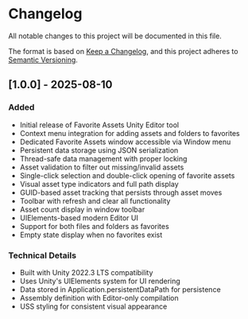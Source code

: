 # Changelog

All notable changes to this project will be documented in this file.

The format is based on [Keep a Changelog](https://keepachangelog.com/en/1.0.0/),
and this project adheres to [Semantic Versioning](https://semver.org/spec/v2.0.0.html).

## [1.0.0] - 2025-08-10

### Added
- Initial release of Favorite Assets Unity Editor tool
- Context menu integration for adding assets and folders to favorites
- Dedicated Favorite Assets window accessible via Window menu
- Persistent data storage using JSON serialization
- Thread-safe data management with proper locking
- Asset validation to filter out missing/invalid assets
- Single-click selection and double-click opening of favorite assets
- Visual asset type indicators and full path display
- GUID-based asset tracking that persists through asset moves
- Toolbar with refresh and clear all functionality
- Asset count display in window toolbar
- UIElements-based modern Editor UI
- Support for both files and folders as favorites
- Empty state display when no favorites exist

### Technical Details
- Built with Unity 2022.3 LTS compatibility
- Uses Unity's UIElements system for UI rendering
- Data stored in Application.persistentDataPath for persistence
- Assembly definition with Editor-only compilation
- USS styling for consistent visual appearance